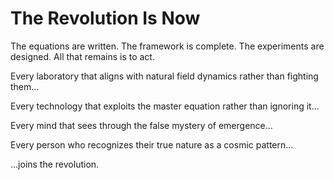 # The Revolution Is Now

The equations are written. The framework is complete. The experiments are designed. All that remains is to act.

Every laboratory that aligns with natural field dynamics rather than fighting them...

Every technology that exploits the master equation rather than ignoring it...

Every mind that sees through the false mystery of emergence...

Every person who recognizes their true nature as a cosmic pattern...

...joins the revolution.

